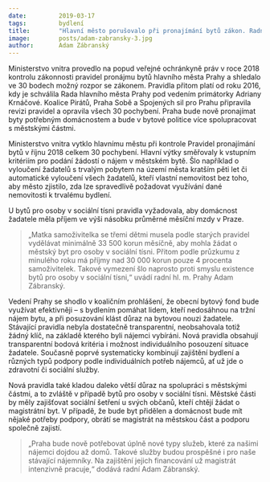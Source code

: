```yaml
---
date:         2019-03-17
tags:         bydlení
title:        "Hlavní město porušovalo při pronajímání bytů zákon. Radnice to nyní napravila"
image: 	      posts/adam-zabransky-3.jpg
author:       Adam Zábranský
---
```


Ministerstvo vnitra provedlo na popud veřejné ochránkyně práv v roce 2018 kontrolu zákonnosti pravidel pronájmu bytů hlavního města Prahy a shledalo ve 30 bodech možný rozpor se zákonem. Pravidla přitom platí od roku 2016, kdy je schválila Rada hlavního města Prahy pod vedením primátorky Adriany Krnáčové. Koalice Pirátů, Praha Sobě a Spojených sil pro Prahu připravila revizi pravidel a opravila všech 30 pochybení. Praha bude nově pronajímat byty potřebným domácnostem a bude v bytové politice více spolupracovat s městskými částmi.

Ministerstvo vnitra vytklo hlavnímu městu při kontrole Pravidel pronajímání bytů v říjnu 2018 celkem 30 pochybení. Hlavní výtky směřovaly k vstupním kritériím pro podání žádostí o nájem v městském bytě. Šlo například o vyloučení žadatelů s trvalým pobytem na území města kratším pěti let či automatické vyloučení všech žadatelů, kteří vlastní nemovitost bez toho, aby město zjistilo, zda lze spravedlivě požadovat využívání dané nemovitosti k trvalému bydlení.

U bytů pro osoby v sociální tísni pravidla vyžadovala, aby domácnost žadatele měla příjem ve výši násobku průměrné měsíční mzdy v Praze. 

> „Matka samoživitelka se třemi dětmi musela podle starých pravidel vydělávat minimálně 33 500 korun měsíčně, aby mohla žádat o městský byt pro osoby v sociální tísni. Přitom podle průzkumu z minulého roku má příjmy nad 30 000 korun pouze 4 procenta samoživitelek. Takové vymezení šlo naprosto proti smyslu existence bytů pro osoby v sociální tísni,“ uvádí radní hl. m. Prahy Adam Zábranský.

Vedení Prahy se shodlo v koaličním prohlášení, že obecní bytový fond bude využívat efektivněji – s bydlením pomáhat lidem, kteří nedosáhnou na tržní nájem bytu, a při posuzování klást důraz na bytovou nouzi žadatele. Stávající pravidla nebyla dostatečně transparentní, neobsahovala totiž žádný klíč, na základě kterého byli nájemci vybíráni. Nová pravidla obsahují transparentní bodová kritéria i možnost individuálního posouzení situace žadatele. Současně poprvé systematicky kombinují zajištění bydlení a různých typů podpory podle individuálních potřeb nájemců, ať už jde o zdravotní či sociální služby.

Nová pravidla také kladou daleko větší důraz na spolupráci s městskými částmi, a to zvláště v případě bytů pro osoby v sociální tísni. Městské části by měly zajišťovat sociální šetření u svých občanů, kteří chtějí žádat o magistrátní byt. V případě, že bude byt přidělen a domácnost bude mít nějaké potřeby podpory, obrátí se magistrát na městskou část a podporu společně zajistí. 

> „Praha bude nově potřebovat úplně nové typy služeb, které za našimi nájemci dojdou až domů. Takové služby budou prospěšné i pro naše stávající nájemníky. Na zajištění jejich financování už magistrát intenzivně pracuje,“ dodává radní Adam Zábranský.
